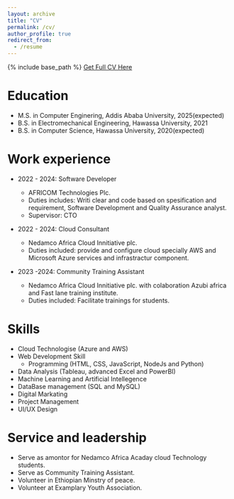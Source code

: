 ```yaml
---
layout: archive
title: "CV"
permalink: /cv/
author_profile: true
redirect_from:
  - /resume
---
```


{% include base_path %}
[Get Full CV Here]("https://drive.google.com/file/d/1EResH2T19XlumPTMIn_zvt9B8khD_eTo/view?usp=drive_link")

Education
======

* M.S. in Computer Enginering, Addis Ababa University, 2025(expected)
* B.S. in Electromechanical Engineering, Hawassa University, 2021
* B.S. in Computer Science, Hawassa University, 2020(expected)




Work experience
======
* 2022 - 2024: Software Developer
  * AFRICOM Technologies Plc.
  * Duties includes:  Writi clear and code based on spesification and requirement, Software Development and Quality Assurance analyst.
  * Supervisor: CTO


* 2022 - 2024: Cloud Consultant
  * Nedamco Africa Cloud Innitiative plc.
  * Duties included: provide and configure cloud specially AWS and Microsoft Azure  services and infrastractur component.
  

* 2023 -2024: Community Training Assistant
  * Nedamco Africa Cloud Innitiative plc. with colaboration Azubi africa and Fast lane training  institute.
  * Duties included: Facilitate trainings for students.


  
  
Skills
======
* Cloud Technologise (Azure and AWS)
* Web Development Skill
  * Programming (HTML, CSS, JavaScript, NodeJs and Python)
* Data Analysis (Tableau, advanced Excel and PowerBI)
* Machine Learning and Artificial Intellegence
* DataBase management (SQL and MySQL)
* Digital Markating
* Project Management
* UI/UX Design



  
Service and leadership
======
* Serve as amontor for Nedamco Africa Acaday cloud Technology students.
* Serve as Community Training Assistant.
* Volunteer in Ethiopian Minstry of peace.
* Volunteer at Examplary Youth Association.
